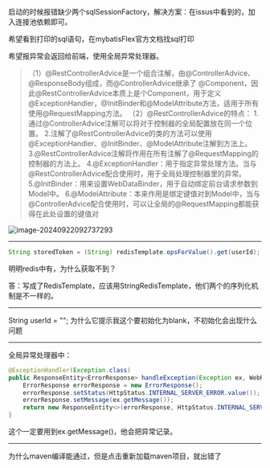 启动的时候报错缺少两个sqlSessionFactory，解决方案：在issus中看到的，加入连接池依赖即可。

希望看到打印的sql语句，在mybatisFlex官方文档找sql打印

希望报异常会返回给前端，使用全局异常处理器。

>（1）@RestControllerAdvice是一个组合注解，由@ControllerAdvice、@ResponseBody组成，而@ControllerAdvice继承了
>@Component，因此@RestControllerAdvice本质上是个Component，用于定义@ExceptionHandler，@InitBinder和@ModelAttribute方法，适用于所有使用@RequestMapping方法。
>（2）@RestControllerAdvice的特点：
>1.通过@ControllerAdvice注解可以将对于控制器的全局配置放在同一个位置。
>2.注解了@RestControllerAdvice的类的方法可以使用@ExceptionHandler、@InitBinder、@ModelAttribute注解到方法上。
>3.@RestControllerAdvice注解将作用在所有注解了@RequestMapping的控制器的方法上。
>4.@ExceptionHandler：用于指定异常处理方法。当与@RestControllerAdvice配合使用时，用于全局处理控制器里的异常。
>5.@InitBinder：用来设置WebDataBinder，用于自动绑定前台请求参数到Model中。
>6.@ModelAttribute：本来作用是绑定键值对到Model中，当与@ControllerAdvice配合使用时，可以让全局的@RequestMapping都能获得在此处设置的键值对



![image-20240922092737293](https://s2.loli.net/2024/09/22/RxqHjv8pdPMnDmT.png)

---

```java
String storedToken = (String) redisTemplate.opsForValue().get(userId);
```

明明redis中有，为什么获取不到？

答：写成了RedisTemplate，应该用StringRedisTemplate，他们两个的序列化机制是不一样的。

---

  String userId = ""; 为什么它提示我这个要初始化为blank，不初始化会出现什么问题

---

全局异常处理器中：

```java
@ExceptionHandler(Exception.class)
public ResponseEntity<ErrorResponse> handleException(Exception ex, WebRequest request) {
    ErrorResponse errorResponse = new ErrorResponse();
    errorResponse.setStatus(HttpStatus.INTERNAL_SERVER_ERROR.value());
    errorResponse.setMessage(ex.getMessage());
    return new ResponseEntity<>(errorResponse, HttpStatus.INTERNAL_SERVER_ERROR);
}
```

这个一定要用到ex.getMessage()，他会把异常记录。

---

为什么maven编译能通过，但是点击重新加载maven项目，就出错了